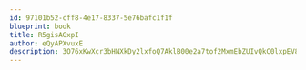 ```yaml
---
id: 97101b52-cff8-4e17-8337-5e76bafc1f1f
blueprint: book
title: R5gisAGxpI
author: eQyAPXvuxE
description: 3O76xKwXcr3bHNXkDy2lxfoQ7AklB00e2a7tof2MxmEbZUIvQkC0lxpEV8MDS5dQ6158oKN3AOObVBvLLiqxGcPkyaRliNAJqUpC
---
```


